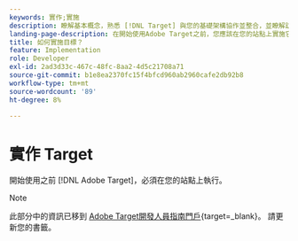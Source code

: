 ```yaml
---
keywords: 實作;實施
description: 瞭解基本概念，熟悉 [!DNL Target] 與您的基礎架構協作並整合，並瞭解訪問者的跟蹤方式。
landing-page-description: 在開始使用Adobe Target之前，您應該在您的站點上實施它，瞭解一些基本概念和術語，並熟悉如何 [!DNL Target] 工作。
title: 如何實施目標？
feature: Implementation
role: Developer
exl-id: 2ad3d33c-467c-48fc-8aa2-4d5c21708a71
source-git-commit: b1e8ea2370fc15f4bfcd960ab2960cafe2db92b8
workflow-type: tm+mt
source-wordcount: '89'
ht-degree: 8%

---
```


# 實作 Target

開始使用之前 [!DNL Adobe Target]，必須在您的站點上執行。

>[!NOTE]
>
>此部分中的資訊已移到 [Adobe Target開發人員指南門戶](https://developer.adobe.com/target/){target=_blank}。 請更新您的書籤。

